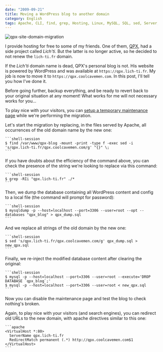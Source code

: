 ```yaml
---
date: "2009-09-21"
title: Moving a WordPress blog to another domain
category: English
tags: Apache, CLI, find, grep, Hosting, Linux, MySQL, SQL, sed, Server, WordPress, Regular expression
---
```


![qpx-site-domain-migration](/uploads/2009/qpx-site-domain-migration.png)

I provide hosting for free to some of my friends. One of them,
[QPX](https://wqpx.wordpress.com/), had a side project called *Lich'ti*. But
the latter is no longer active, so he decided to not renew the `lich-ti.fr`
domain.

If the *Lich'ti* domain name is dead, QPX's personal blog is not. His website
is powered by WordPress and was available at `https://qpx.lich-ti.fr`. My job
is now to move it to `https://qpx.coolcavemen.com`. In this post, I'll tell you
how I've done it.

Before going further, backup everything, and be ready to revert back to your
original situation at any moment! What works for me will not necessary works
for you...

To play nice with your visitors, you can
[setup a temporary maintenance page](https://www.milienzo.com/2007/05/16/how-to-display-a-maintenance-page-whilst-upgrading-wordpress/)
while we're performing the migration.

Let's start the migration by replacing, in the files served by Apache, all
occurrences of the old domain name by the new one:

    ```shell-session
    $ find /var/www/qpx-blog -mount -print -type f -exec sed -i 's/qpx.lich-ti.fr/qpx.coolcavemen.com/g' "{}" \;
    ```

If you have doubts about the efficiency of the command above, you can check the
presence of the string we're looking to replace via this command:

    ```shell-session
    $ grep -RIi "qpx.lich-ti.fr" ./*
    ```

Then, we dump the database containing all WordPress content and config to a
local file (the command will prompt for password):

    ```shell-session
    $ mysqldump -p --host=localhost --port=3306 --user=root --opt --databases "qpx_blog" > qpx_dump.sql
    ```

And we replace all strings of the old domain by the new one:

    ```shell-session
    $ sed 's/qpx.lich-ti.fr/qpx.coolcavemen.com/g' qpx_dump.sql > new_qpx.sql
    ```

Finally, we re-inject the modified database content after clearing the
original:

    ```shell-session
    $ mysql -p --host=localhost --port=3306 --user=root --execute='DROP DATABASE `qpx_blog`;'
    $ mysql -p --host=localhost --port=3306 --user=root < new_qpx.sql
    ```

Now you can disable the maintenance page and test the blog to check nothing's
broken.

Again, to play nice with your visitors (and search engines), you can redirect
old URLs to the new domain, with apache directives similar to this one:

    ```apache
    <VirtualHost *:80>
      ServerName qpx.lich-ti.fr
      RedirectMatch permanent (.*) http://qpx.coolcavemen.com$1
    </VirtualHost>
    ```
